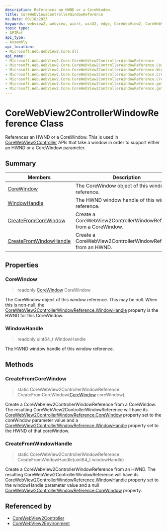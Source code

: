 ```yaml
---
description: References an HWND or a CoreWindow.
title: CoreWebView2ControllerWindowReference
ms.date: 09/18/2023
keywords: webview2, webview, winrt, win32, edge, CoreWebView2, CoreWebView2Controller, browser control, edge html, CoreWebView2ControllerWindowReference
topic_type:
- APIRef
api_type:
- Assembly
api_location:
- Microsoft.Web.WebView2.Core.dll
api_name:
- Microsoft.Web.WebView2.Core.CoreWebView2ControllerWindowReference
- Microsoft.Web.WebView2.Core.CoreWebView2ControllerWindowReference.CoreWindow
- Microsoft.Web.WebView2.Core.CoreWebView2ControllerWindowReference.WindowHandle
- Microsoft.Web.WebView2.Core.CoreWebView2ControllerWindowReference.CreateFromCoreWindow
- Microsoft.Web.WebView2.Core.CoreWebView2ControllerWindowReference.CreateFromWindowHandle
- Microsoft.Web.WebView2.Core.CoreWebView2ControllerWindowReference.get_CoreWindow
- Microsoft.Web.WebView2.Core.CoreWebView2ControllerWindowReference.get_WindowHandle
---
```


# CoreWebView2ControllerWindowReference Class



References an HWND or a CoreWindow.
This is used in [CoreWebView2Controller](corewebview2controller.md) APIs that take a window in order to support either an HWND or a CoreWindow parameter.

## Summary

Members|Description
--|--
[CoreWindow](#corewindow) | The CoreWindow object of this window reference.
[WindowHandle](#windowhandle) | The HWND window handle of this window reference.
[CreateFromCoreWindow](#createfromcorewindow) | Create a CoreWebView2ControllerWindowReference from a CoreWindow.
[CreateFromWindowHandle](#createfromwindowhandle) | Create a CoreWebView2ControllerWindowReference from an HWND.

## Properties

### CoreWindow

> readonly  [CoreWindow](/uwp/api/Windows.UI.Core.CoreWindow) CoreWindow

The CoreWindow object of this window reference.
This may be null. When this is non-null, the [CoreWebView2ControllerWindowReference.WindowHandle](corewebview2controllerwindowreference.md#windowhandle) property is the HWND for this CoreWindow.

### WindowHandle

> readonly  uint64_t WindowHandle

The HWND window handle of this window reference.



## Methods

### CreateFromCoreWindow

> static CoreWebView2ControllerWindowReference CreateFromCoreWindow([CoreWindow](/uwp/api/Windows.UI.Core.CoreWindow) coreWindow)

Create a CoreWebView2ControllerWindowReference from a CoreWindow.
The resulting CoreWebView2ControllerWindowReference will have its [CoreWebView2ControllerWindowReference.CoreWindow](corewebview2controllerwindowreference.md#corewindow) property set to the coreWindow parameter value and a [CoreWebView2ControllerWindowReference.WindowHandle](corewebview2controllerwindowreference.md#windowhandle) property set to the HWND of that coreWindow.



### CreateFromWindowHandle

> static CoreWebView2ControllerWindowReference CreateFromWindowHandle(uint64_t windowHandle)

Create a CoreWebView2ControllerWindowReference from an HWND.
The resulting CoreWebView2ControllerWindowReference will have its [CoreWebView2ControllerWindowReference.WindowHandle](corewebview2controllerwindowreference.md#windowhandle) property set to the windowHandle parameter value and a null [CoreWebView2ControllerWindowReference.CoreWindow](corewebview2controllerwindowreference.md#corewindow) property.






## Referenced by

- [CoreWebView2Controller](corewebview2controller.md)
- [CoreWebView2Environment](corewebview2environment.md)

